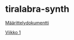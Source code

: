 # tiralabra-synth
[Määrittelydokumentti](https://github.com/Reksa97/tiralabra-synth/blob/master/documentation/specifications.md)

[Viikko 1](https://github.com/Reksa97/tiralabra-synth/blob/master/documentation/week1.md)

